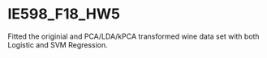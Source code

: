 # IE598_F18_HW5
Fitted the originial and PCA/LDA/kPCA transformed wine data set with both Logistic and SVM Regression.
